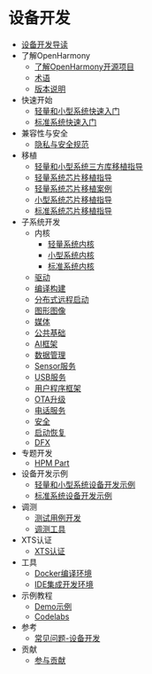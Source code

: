 # 设备开发

- [设备开发导读](device-dev-guide.md) 
- 了解OpenHarmony
  - [了解OpenHarmony开源项目](../OpenHarmony-Overview_zh.md) 
  - [术语](../glossary.md) 
  - [版本说明](../release-notes/Readme.md) 
- 快速开始
  - [轻量和小型系统快速入门](quick-start/quickstart-lite.md) 	
  - [标准系统快速入门](quick-start/quickstart-standard.md) 
- 兼容性与安全	 
  - [隐私与安全规范](security/Readme-CN.md)
- 移植
  - [轻量和小型系统三方库移植指导](porting/porting-thirdparty.md)
  - [轻量系统芯片移植指导](porting/porting-minichip.md)
  - [轻量系统芯片移植案例](porting/porting-minichip-cases.md)
  - [小型系统芯片移植指导](porting/porting-smallchip.md)
  - [标准系统芯片移植指导](porting/standard-system-porting-guide.md)	 	
- 子系统开发
  - 内核 
    - [轻量系统内核](kernel/kernel-mini.md)
    - [小型系统内核](kernel/kernel-small.md)
    - [标准系统内核](kernel/kernel-standard.md)
  - [驱动](driver/Readme-CN.md) 	
  - [编译构建](subsystems/subsys-build.md) 
  - [分布式远程启动](subsystems/subsys-remote-start.md)
  - [图形图像](subsystems/subsys-graphics.md)	
  -  [媒体](subsystems/subsys-multimedia.md)	
  -  [公共基础](subsystems/subsys-utils.md)	
  -  [AI框架](subsystems/subsys-aiframework.md)	
  - [数据管理](subsystems/subsys-data.md)
  - [Sensor服务](subsystems/subsys-sensor.md)
  - [USB服务](subsystems/subsys-usbservice.md)
  - [用户程序框架](subsystems/subsys-application-framework.md)	
  - [OTA升级](subsystems/subsys-ota-guide.md)
  - [电话服务](subsystems/subsys-tel.md)
  - [安全](subsystems/subsys-security.md)
  - [启动恢复](subsystems/subsys-boot.md)	
  - [DFX](subsystems/subsys-dfx.md)
- 专题开发
  - [HPM Part](hpm-part/Readme-CN.md) 	 	
- 设备开发示例	 
  -  [轻量和小型系统设备开发示例](guide/device-lite.md) 	
  - [标准系统设备开发示例](guide/device-standard.md) 
- 调测
  -  [测试用例开发](subsystems/subsys-testguide-test.md)	
  - [调测工具](subsystems/subsys-toolchain.md) 
- XTS认证	
  - [XTS认证](subsystems/subsys-xts-guide.md)	
- 工具
  - [Docker编译环境](get-code/gettools-acquire.md)
  - [IDE集成开发环境](get-code/gettools-ide.md)
- 示例教程	
  - [Demo示例](https://growing.openharmony.cn/mainPlay/sample)
  - [Codelabs](https://gitee.com/openharmony/codelabs/blob/master/README.md)  
- 参考
  - [常见问题-设备开发](faqs/Readme-CN.md)
- 贡献
  - [参与贡献](../contribute/贡献文档.md) 